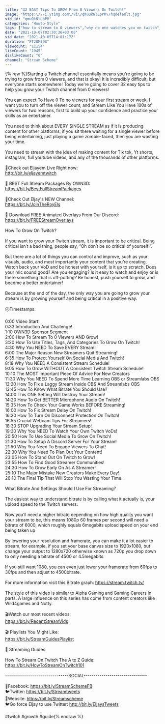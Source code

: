 ```yaml
---
title: "32 EASY Tips To GROW From 0 Viewers On Twitch!"
image: "https:\/\/i.ytimg.com\/vi\/qmuQkNlLpPM\/hqdefault.jpg"
vid_id: "qmuQkNlLpPM"
categories: "Howto-Style"
tags: ["how to stream to 0 viewers","why no one watches you on twitch","new streamer mistakes"]
date: "2021-10-07T02:30:36+03:00"
vid_date: "2021-10-05T14:01:17Z"
duration: "PT28M39S"
viewcount: "11154"
likeCount: "1045"
dislikeCount: "6"
channel: "Stream Scheme"
---
```

{% raw %}Starting a Twitch channel essentially means you're going to be trying to grow from 0 viewers, and that is okay! It is incredibly difficult, but everyone starts somewhere! Today we're going to cover 32 easy tips to help you grow your Twitch channel from 0 viewers!<br /><br />You can expect To Have 0 To no viewers for your first stream or week, I want you to turn off the viewer count, and Stream Like You Have 100s of viewers for two reasons, first to build up your confidence and practice your skills as an entertainer.<br /><br />You need to think about EVERY SINGLE STREAM as if it is producing content for other platforms, if you sit there waiting for a single viewer before being entertaining,  just playing a game zombie-faced, then you are wasting your time.<br /><br />You need to stream with the idea of making content for Tik tok, Yt shorts, instagram, full youtube videos, and any of the thousands of other platforms.<br /><br />👑Check out Eljayem Live Right now:<br /><a rel="nofollow" target="blank" href="http://bit.ly/eljayemtwitch">http://bit.ly/eljayemtwitch</a><br /><br />🔴 BEST Full Stream Packages By OWN3D:<br /><a rel="nofollow" target="blank" href="https://bit.ly/BestFullStreamPackages">https://bit.ly/BestFullStreamPackages</a><br /><br />👑Check Out Eljay's NEW Channel:<br /><a rel="nofollow" target="blank" href="https://bit.ly/JoinTheRoyEls">https://bit.ly/JoinTheRoyEls</a><br /><br />🔴 Download FREE Animated Overlays From Our Discord:<br /><a rel="nofollow" target="blank" href="https://bit.ly/FREEStreamOverlays">https://bit.ly/FREEStreamOverlays</a><br /><br />How To Grow On Twitch?<br /><br />If you want to grow your Twitch stream, it is important to be critical. Being critical isn’t a bad thing, people say, “Oh don’t be so critical of yourself!”.<br /><br />But there are a lot of things you can control and improve, such as your visuals, audio, and most importantly your content that you’re creating. Watch back your VoD and be honest with yourself, is it up to scratch. Does your mic sound good? Are you engaging? Is it easy to watch and enjoy or is there something that is off-putting? Be honest, push yourself to grow, and become a better entertainer!<br /><br />Because at the end of the day, the only way you are going to grow your stream is by growing yourself and being critical in a positive way.<br /><br />🕘Timestamps:<br /><br />0:00 Video Start!<br />0:33 Introduction And Challenge!<br />1:10 OWN3D Sponsor Segment<br />2:00 How To Stream To 0 Viewers AND Grow!<br />3:20 How To Use Titles, Tags, And Categories To Grow On Twitch!<br />4:30 Why You NEED To Save EVERY Stream!<br />6:00 The Major Reason New Streamers Quit Streaming!<br />6:35 How To Protect Yourself On Social Media And Twitch!<br />8:18 Why You NEED A Consistent Stream Schedule!<br />9:05 How To Grow WITHOUT A Consistent Twitch Stream Schedule!<br />10:10 The MOST Important Piece Of Advice For New Creators<br />11:30 Why You NEED To Spend More Time Learning OBS or Streamlabs OBS<br />12:20 How To Fix a Laggy Stream Inside OBS And Streamlabs OBS<br />13:45 How To Know What Bitrate You Should Use?<br />14:00 This ONE Setting Will Destroy Your Stream!<br />14:20 How To Get BETTER Microphone Audio On Twitch!<br />15:35 How To Check Your Game Works BEFORE Streaming!<br />16:00 How To Fix Stream Delay On Twitch!<br />16:20 How To Turn On Disconnect Protection On Twitch!<br />16:55 Crucial Webcam Tips For Streamers!<br />18:30 STOP Upgrading Your Stream Setup!<br />19:30 Why You NEED To Watch Your Own Twitch VoDs!<br />20:50 How To Use Social Media To Grow On Twitch!<br />21:30 How To Setup A Discord Server For Your Stream!<br />21:50 Why You Need To Engage Viewers To Chat!<br />22:30 Why You Need To Plan Out Your Content!<br />23:05 How To Stand Out On Twitch to Grow!<br />23:55 How To Find Good Streamer Communities!<br />24:30 How To Grow Early On As A Streamer!<br />25:10 The Major Mistake New Creators Make Every Day!<br />26:10 The Final Tip That Will Stop You Wasting Your Time.<br /><br />What Bitrate And Settings Should I Use For Streaming?<br /><br />The easiest way to understand bitrate is by calling what it actually is, your upload speed to the Twitch servers.<br /><br />Now you’ll need a higher bitrate depending on how high quality you want your stream to be, this means 1080p 60 frames per second will need a bitrate of 6000, which roughly equals 6megabits upload speed on your end being taken up<br /><br />By lowering your resolution and framerate, you can make it a lot easier to stream, for example, if you set your base canvas size to 1920x1080, but change your output to 1280x720 otherwise known as 720p you drop down to only needing a bitrate of 4500 or 4.5megabits.<br /><br />If you still want 1080, you can even just lower your framerate from 60fps to 30fps and then adjust to 4500bitrate. <br /><br />For more information visit this Bitrate graph: <a rel="nofollow" target="blank" href="https://stream.twitch.tv/">https://stream.twitch.tv/</a><br /><br />The style of this video is similar to Alpha Gaming and Gaming Careers in parts. A large influence on this series has come from content creators like Wild4games and Nutty. <br /><br />🎬Watch our most recent videos: <br /><a rel="nofollow" target="blank" href="https://bit.ly/RecentStreamVids">https://bit.ly/RecentStreamVids</a><br /><br />🎬 Playlists You Might Like:<br /><a rel="nofollow" target="blank" href="https://bit.ly/StreamGuidesPlaylist">https://bit.ly/StreamGuidesPlaylist</a><br /><br />💬 Streaming Guides:<br /><br />How To Stream On Twitch The A to Z Guide:<br /><a rel="nofollow" target="blank" href="https://bit.ly/HowToStreamOnTwitch101">https://bit.ly/HowToStreamOnTwitch101</a><br /><br />--------------------------------SOCIAL--------------------------------<br /><br />👥Facebook: <a rel="nofollow" target="blank" href="https://bit.ly/StreamSchemeFB">https://bit.ly/StreamSchemeFB</a><br />🐦Twitter: <a rel="nofollow" target="blank" href="https://bit.ly/Streamtweets">https://bit.ly/Streamtweets</a><br />💬Website: <a rel="nofollow" target="blank" href="https://bit.ly/Streamscheme">https://bit.ly/Streamscheme</a><br />🐦Go force Eljay to use Twitter: <a rel="nofollow" target="blank" href="http://bit.ly/EljaysTweets">http://bit.ly/EljaysTweets</a><br /><br />#twitch #growth #guide{% endraw %}
